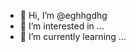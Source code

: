 - 👋 Hi, I’m @eghhgdhg
- 👀 I’m interested in ...
- 🌱 I’m currently learning ...


<!---
eghhgdhg/eghhgdhg is a ✨ special ✨ repository because its `README.md` (this file) appears on your GitHub profile.
You can click the Preview link to take a look at your changes.
--->
